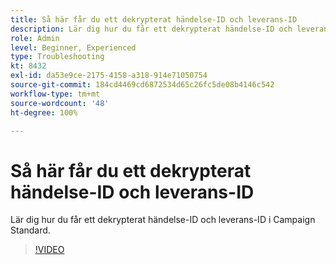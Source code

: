 ```yaml
---
title: Så här får du ett dekrypterat händelse-ID och leverans-ID
description: Lär dig hur du får ett dekrypterat händelse-ID och leverans-ID i Campaign Standard.
role: Admin
level: Beginner, Experienced
type: Troubleshooting
kt: 8432
exl-id: da53e9ce-2175-4158-a318-914e71050754
source-git-commit: 184cd4469cd6872534d65c26fc5de08b4146c542
workflow-type: tm+mt
source-wordcount: '48'
ht-degree: 100%

---
```


# Så här får du ett dekrypterat händelse-ID och leverans-ID

Lär dig hur du får ett dekrypterat händelse-ID och leverans-ID i Campaign Standard.

>[!VIDEO](https://video.tv.adobe.com/v/335989?quality=12)
